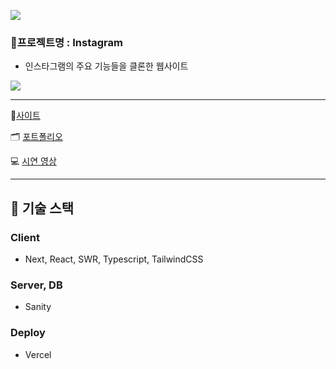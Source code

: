 ![](https://github.com/SimDaeHo/Instagram/assets/116733236/0d3670e3-311e-4bff-a0e2-5eceb8967835)

### 🌱프로젝트명 : Instagram

- 인스타그램의 주요 기능들을 클론한 웹사이트

![](https://github.com/SimDaeHo/Instagram/assets/116733236/635a15df-e5f9-465c-b08d-cb797c2354bb)

---

💙[사이트](https://nextjs-instagram-one.vercel.app/)

🗂 [포트폴리오](https://regal-hunter-2f7.notion.site/Instagram-26674afbbff2497fa40574737acd7987)

💻 [시연 영상](https://youtu.be/WmZ6oJU2lxo)

---

## 🔧 기술 스택

### Client  

- Next, React, SWR, Typescript, TailwindCSS

### Server, DB

- Sanity

### Deploy

- Vercel
